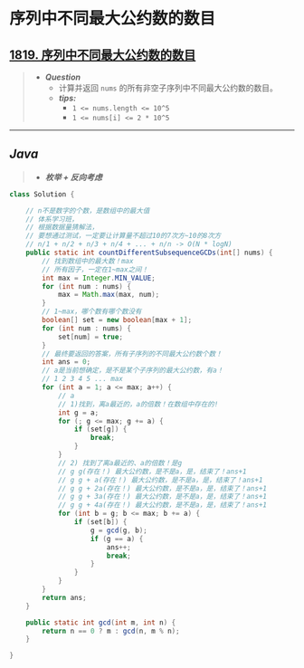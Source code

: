 # 序列中不同最大公约数的数目

## [1819. 序列中不同最大公约数的数目](https://leetcode.cn/problems/number-of-different-subsequences-gcds/)

> - ***Question***
>   - 计算并返回 `nums` 的所有非空子序列中不同最大公约数的数目。
>   - ***tips:***
>     - `1 <= nums.length <= 10^5`
>     - `1 <= nums[i] <= 2 * 10^5`

---

## *Java*

> - ***枚举 + 反向考虑***

```java
class Solution {

    // n不是数字的个数，是数组中的最大值
    // 体系学习班，
    // 根据数据量猜解法，
    // 要想通过测试，一定要让计算量不超过10的7次方~10的8次方
    // n/1 + n/2 + n/3 + n/4 + ... + n/n -> O(N * logN)
    public static int countDifferentSubsequenceGCDs(int[] nums) {
        // 找到数组中的最大数！max
        // 所有因子，一定在1~max之间！
        int max = Integer.MIN_VALUE;
        for (int num : nums) {
            max = Math.max(max, num);
        }
        // 1~max，哪个数有哪个数没有
        boolean[] set = new boolean[max + 1];
        for (int num : nums) {
            set[num] = true;
        }
        // 最终要返回的答案，所有子序列的不同最大公约数个数！
        int ans = 0;
        // a是当前想确定，是不是某个子序列的最大公约数，有a！
        // 1 2 3 4 5 ... max
        for (int a = 1; a <= max; a++) {
            // a
            // 1)找到，离a最近的，a的倍数！在数组中存在的!
            int g = a;
            for (; g <= max; g += a) {
                if (set[g]) {
                    break;
                }
            }
            // 2) 找到了离a最近的、a的倍数！是g
            // g g(存在！) 最大公约数，是不是a，是，结束了！ans+1
            // g g + a(存在！) 最大公约数，是不是a，是，结束了！ans+1
            // g g + 2a(存在！) 最大公约数，是不是a，是，结束了！ans+1
            // g g + 3a(存在！) 最大公约数，是不是a，是，结束了！ans+1
            // g g + 4a(存在！) 最大公约数，是不是a，是，结束了！ans+1
            for (int b = g; b <= max; b += a) {
                if (set[b]) {
                    g = gcd(g, b);
                    if (g == a) {
                        ans++;
                        break;
                    }
                }
            }
        }
        return ans;
    }

    public static int gcd(int m, int n) {
        return n == 0 ? m : gcd(n, m % n);
    }

}
```
